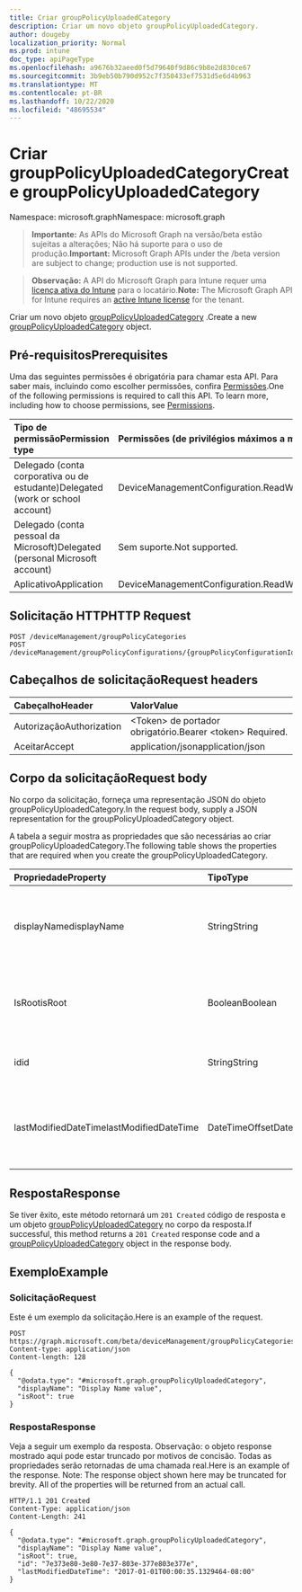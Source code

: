 ```yaml
---
title: Criar groupPolicyUploadedCategory
description: Criar um novo objeto groupPolicyUploadedCategory.
author: dougeby
localization_priority: Normal
ms.prod: intune
doc_type: apiPageType
ms.openlocfilehash: a9676b32aeed0f5d79640f9d86c9b8e2d830ce67
ms.sourcegitcommit: 3b9eb50b790d952c7f350433ef7531d5e6d4b963
ms.translationtype: MT
ms.contentlocale: pt-BR
ms.lasthandoff: 10/22/2020
ms.locfileid: "48695534"
---
```

# <a name="create-grouppolicyuploadedcategory"></a><span data-ttu-id="32d44-103">Criar groupPolicyUploadedCategory</span><span class="sxs-lookup"><span data-stu-id="32d44-103">Create groupPolicyUploadedCategory</span></span>

<span data-ttu-id="32d44-104">Namespace: microsoft.graph</span><span class="sxs-lookup"><span data-stu-id="32d44-104">Namespace: microsoft.graph</span></span>

> <span data-ttu-id="32d44-105">**Importante:** As APIs do Microsoft Graph na versão/beta estão sujeitas a alterações; Não há suporte para o uso de produção.</span><span class="sxs-lookup"><span data-stu-id="32d44-105">**Important:** Microsoft Graph APIs under the /beta version are subject to change; production use is not supported.</span></span>

> <span data-ttu-id="32d44-106">**Observação:** A API do Microsoft Graph para Intune requer uma [licença ativa do Intune](https://go.microsoft.com/fwlink/?linkid=839381) para o locatário.</span><span class="sxs-lookup"><span data-stu-id="32d44-106">**Note:** The Microsoft Graph API for Intune requires an [active Intune license](https://go.microsoft.com/fwlink/?linkid=839381) for the tenant.</span></span>

<span data-ttu-id="32d44-107">Criar um novo objeto [groupPolicyUploadedCategory](../resources/intune-grouppolicy-grouppolicyuploadedcategory.md) .</span><span class="sxs-lookup"><span data-stu-id="32d44-107">Create a new [groupPolicyUploadedCategory](../resources/intune-grouppolicy-grouppolicyuploadedcategory.md) object.</span></span>

## <a name="prerequisites"></a><span data-ttu-id="32d44-108">Pré-requisitos</span><span class="sxs-lookup"><span data-stu-id="32d44-108">Prerequisites</span></span>
<span data-ttu-id="32d44-p101">Uma das seguintes permissões é obrigatória para chamar esta API. Para saber mais, incluindo como escolher permissões, confira [Permissões](/graph/permissions-reference).</span><span class="sxs-lookup"><span data-stu-id="32d44-p101">One of the following permissions is required to call this API. To learn more, including how to choose permissions, see [Permissions](/graph/permissions-reference).</span></span>

|<span data-ttu-id="32d44-111">Tipo de permissão</span><span class="sxs-lookup"><span data-stu-id="32d44-111">Permission type</span></span>|<span data-ttu-id="32d44-112">Permissões (de privilégios máximos a mínimos)</span><span class="sxs-lookup"><span data-stu-id="32d44-112">Permissions (from most to least privileged)</span></span>|
|:---|:---|
|<span data-ttu-id="32d44-113">Delegado (conta corporativa ou de estudante)</span><span class="sxs-lookup"><span data-stu-id="32d44-113">Delegated (work or school account)</span></span>|<span data-ttu-id="32d44-114">DeviceManagementConfiguration.ReadWrite.All</span><span class="sxs-lookup"><span data-stu-id="32d44-114">DeviceManagementConfiguration.ReadWrite.All</span></span>|
|<span data-ttu-id="32d44-115">Delegado (conta pessoal da Microsoft)</span><span class="sxs-lookup"><span data-stu-id="32d44-115">Delegated (personal Microsoft account)</span></span>|<span data-ttu-id="32d44-116">Sem suporte.</span><span class="sxs-lookup"><span data-stu-id="32d44-116">Not supported.</span></span>|
|<span data-ttu-id="32d44-117">Aplicativo</span><span class="sxs-lookup"><span data-stu-id="32d44-117">Application</span></span>|<span data-ttu-id="32d44-118">DeviceManagementConfiguration.ReadWrite.All</span><span class="sxs-lookup"><span data-stu-id="32d44-118">DeviceManagementConfiguration.ReadWrite.All</span></span>|

## <a name="http-request"></a><span data-ttu-id="32d44-119">Solicitação HTTP</span><span class="sxs-lookup"><span data-stu-id="32d44-119">HTTP Request</span></span>
<!-- {
  "blockType": "ignored"
}
-->
``` http
POST /deviceManagement/groupPolicyCategories
POST /deviceManagement/groupPolicyConfigurations/{groupPolicyConfigurationId}/definitionValues/{groupPolicyDefinitionValueId}/presentationValues/{groupPolicyPresentationValueId}/presentation/definition/category/children
```

## <a name="request-headers"></a><span data-ttu-id="32d44-120">Cabeçalhos de solicitação</span><span class="sxs-lookup"><span data-stu-id="32d44-120">Request headers</span></span>
|<span data-ttu-id="32d44-121">Cabeçalho</span><span class="sxs-lookup"><span data-stu-id="32d44-121">Header</span></span>|<span data-ttu-id="32d44-122">Valor</span><span class="sxs-lookup"><span data-stu-id="32d44-122">Value</span></span>|
|:---|:---|
|<span data-ttu-id="32d44-123">Autorização</span><span class="sxs-lookup"><span data-stu-id="32d44-123">Authorization</span></span>|<span data-ttu-id="32d44-124">&lt;Token&gt; de portador obrigatório.</span><span class="sxs-lookup"><span data-stu-id="32d44-124">Bearer &lt;token&gt; Required.</span></span>|
|<span data-ttu-id="32d44-125">Aceitar</span><span class="sxs-lookup"><span data-stu-id="32d44-125">Accept</span></span>|<span data-ttu-id="32d44-126">application/json</span><span class="sxs-lookup"><span data-stu-id="32d44-126">application/json</span></span>|

## <a name="request-body"></a><span data-ttu-id="32d44-127">Corpo da solicitação</span><span class="sxs-lookup"><span data-stu-id="32d44-127">Request body</span></span>
<span data-ttu-id="32d44-128">No corpo da solicitação, forneça uma representação JSON do objeto groupPolicyUploadedCategory.</span><span class="sxs-lookup"><span data-stu-id="32d44-128">In the request body, supply a JSON representation for the groupPolicyUploadedCategory object.</span></span>

<span data-ttu-id="32d44-129">A tabela a seguir mostra as propriedades que são necessárias ao criar groupPolicyUploadedCategory.</span><span class="sxs-lookup"><span data-stu-id="32d44-129">The following table shows the properties that are required when you create the groupPolicyUploadedCategory.</span></span>

|<span data-ttu-id="32d44-130">Propriedade</span><span class="sxs-lookup"><span data-stu-id="32d44-130">Property</span></span>|<span data-ttu-id="32d44-131">Tipo</span><span class="sxs-lookup"><span data-stu-id="32d44-131">Type</span></span>|<span data-ttu-id="32d44-132">Descrição</span><span class="sxs-lookup"><span data-stu-id="32d44-132">Description</span></span>|
|:---|:---|:---|
|<span data-ttu-id="32d44-133">displayName</span><span class="sxs-lookup"><span data-stu-id="32d44-133">displayName</span></span>|<span data-ttu-id="32d44-134">String</span><span class="sxs-lookup"><span data-stu-id="32d44-134">String</span></span>|<span data-ttu-id="32d44-135">A ID da cadeia de caracteres do nome de exibição da categoria herdado de [groupPolicyCategory](../resources/intune-grouppolicy-grouppolicycategory.md)</span><span class="sxs-lookup"><span data-stu-id="32d44-135">The string id of the category's display name Inherited from [groupPolicyCategory](../resources/intune-grouppolicy-grouppolicycategory.md)</span></span>|
|<span data-ttu-id="32d44-136">IsRoot</span><span class="sxs-lookup"><span data-stu-id="32d44-136">isRoot</span></span>|<span data-ttu-id="32d44-137">Boolean</span><span class="sxs-lookup"><span data-stu-id="32d44-137">Boolean</span></span>|<span data-ttu-id="32d44-138">Define se a categoria é uma categoria raiz herdada de [groupPolicyCategory](../resources/intune-grouppolicy-grouppolicycategory.md)</span><span class="sxs-lookup"><span data-stu-id="32d44-138">Defines if the category is a root category Inherited from [groupPolicyCategory](../resources/intune-grouppolicy-grouppolicycategory.md)</span></span>|
|<span data-ttu-id="32d44-139">id</span><span class="sxs-lookup"><span data-stu-id="32d44-139">id</span></span>|<span data-ttu-id="32d44-140">String</span><span class="sxs-lookup"><span data-stu-id="32d44-140">String</span></span>|<span data-ttu-id="32d44-141">Chave da entidade.</span><span class="sxs-lookup"><span data-stu-id="32d44-141">Key of the entity.</span></span> <span data-ttu-id="32d44-142">Herdado de [groupPolicyCategory](../resources/intune-grouppolicy-grouppolicycategory.md)</span><span class="sxs-lookup"><span data-stu-id="32d44-142">Inherited from [groupPolicyCategory](../resources/intune-grouppolicy-grouppolicycategory.md)</span></span>|
|<span data-ttu-id="32d44-143">lastModifiedDateTime</span><span class="sxs-lookup"><span data-stu-id="32d44-143">lastModifiedDateTime</span></span>|<span data-ttu-id="32d44-144">DateTimeOffset</span><span class="sxs-lookup"><span data-stu-id="32d44-144">DateTimeOffset</span></span>|<span data-ttu-id="32d44-145">A data e a hora em que a entidade foi modificada pela última vez.</span><span class="sxs-lookup"><span data-stu-id="32d44-145">The date and time the entity was last modified.</span></span> <span data-ttu-id="32d44-146">Herdado de [groupPolicyCategory](../resources/intune-grouppolicy-grouppolicycategory.md)</span><span class="sxs-lookup"><span data-stu-id="32d44-146">Inherited from [groupPolicyCategory](../resources/intune-grouppolicy-grouppolicycategory.md)</span></span>|



## <a name="response"></a><span data-ttu-id="32d44-147">Resposta</span><span class="sxs-lookup"><span data-stu-id="32d44-147">Response</span></span>
<span data-ttu-id="32d44-148">Se tiver êxito, este método retornará um `201 Created` código de resposta e um objeto [groupPolicyUploadedCategory](../resources/intune-grouppolicy-grouppolicyuploadedcategory.md) no corpo da resposta.</span><span class="sxs-lookup"><span data-stu-id="32d44-148">If successful, this method returns a `201 Created` response code and a [groupPolicyUploadedCategory](../resources/intune-grouppolicy-grouppolicyuploadedcategory.md) object in the response body.</span></span>

## <a name="example"></a><span data-ttu-id="32d44-149">Exemplo</span><span class="sxs-lookup"><span data-stu-id="32d44-149">Example</span></span>

### <a name="request"></a><span data-ttu-id="32d44-150">Solicitação</span><span class="sxs-lookup"><span data-stu-id="32d44-150">Request</span></span>
<span data-ttu-id="32d44-151">Este é um exemplo da solicitação.</span><span class="sxs-lookup"><span data-stu-id="32d44-151">Here is an example of the request.</span></span>
``` http
POST https://graph.microsoft.com/beta/deviceManagement/groupPolicyCategories
Content-type: application/json
Content-length: 128

{
  "@odata.type": "#microsoft.graph.groupPolicyUploadedCategory",
  "displayName": "Display Name value",
  "isRoot": true
}
```

### <a name="response"></a><span data-ttu-id="32d44-152">Resposta</span><span class="sxs-lookup"><span data-stu-id="32d44-152">Response</span></span>
<span data-ttu-id="32d44-p104">Veja a seguir um exemplo da resposta. Observação: o objeto response mostrado aqui pode estar truncado por motivos de concisão. Todas as propriedades serão retornadas de uma chamada real.</span><span class="sxs-lookup"><span data-stu-id="32d44-p104">Here is an example of the response. Note: The response object shown here may be truncated for brevity. All of the properties will be returned from an actual call.</span></span>
``` http
HTTP/1.1 201 Created
Content-Type: application/json
Content-Length: 241

{
  "@odata.type": "#microsoft.graph.groupPolicyUploadedCategory",
  "displayName": "Display Name value",
  "isRoot": true,
  "id": "7e373e80-3e80-7e37-803e-377e803e377e",
  "lastModifiedDateTime": "2017-01-01T00:00:35.1329464-08:00"
}
```





